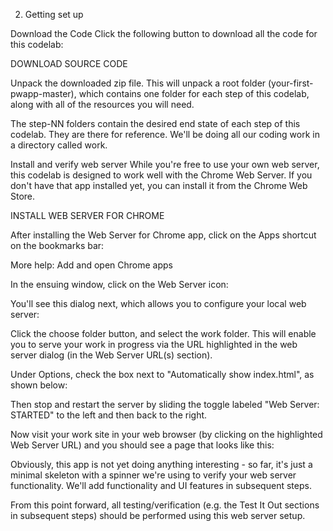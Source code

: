 2. Getting set up

Download the Code
Click the following button to download all the code for this codelab:

DOWNLOAD SOURCE CODE

Unpack the downloaded zip file. This will unpack a root folder (your-first-pwapp-master), which contains one folder for each step of this codelab, along with all of the resources you will need.

The step-NN folders contain the desired end state of each step of this codelab. They are there for reference. We'll be doing all our coding work in a directory called work.

Install and verify web server
While you're free to use your own web server, this codelab is designed to work well with the Chrome Web Server. If you don't have that app installed yet, you can install it from the Chrome Web Store.

INSTALL WEB SERVER FOR CHROME

After installing the Web Server for Chrome app, click on the Apps shortcut on the bookmarks bar:



More help: Add and open Chrome apps

In the ensuing window, click on the Web Server icon:



You'll see this dialog next, which allows you to configure your local web server:



Click the choose folder button, and select the work folder. This will enable you to serve your work in progress via the URL highlighted in the web server dialog (in the Web Server URL(s) section).

Under Options, check the box next to "Automatically show index.html", as shown below:



Then stop and restart the server by sliding the toggle labeled "Web Server: STARTED" to the left and then back to the right.



Now visit your work site in your web browser (by clicking on the highlighted Web Server URL) and you should see a page that looks like this:



Obviously, this app is not yet doing anything interesting - so far, it's just a minimal skeleton with a spinner we're using to verify your web server functionality. We'll add functionality and UI features in subsequent steps.

From this point forward, all testing/verification (e.g. the Test It Out sections in subsequent steps) should be performed using this web server setup.